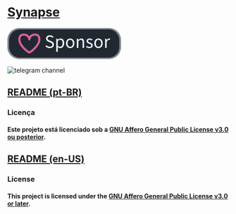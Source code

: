 # [Synapse](https://github.com/LittleOwle/synapse)

[![Github Sponsor](assets%2Fsponsor.png)](https://github.com/sponsors/LittleOwle)

![telegram channel](assets%2Fimage832.png)

## [README (pt-BR)](docs%2Fpt-br%2FREADME.md)
### Licença
#### Este projeto está licenciado sob a [GNU Affero General Public License v3.0 ou posterior](LICENSE).  

## [README (en-US)](docs%2Fen-us%2FREADME.md)

### License
#### This project is licensed under the [GNU Affero General Public License v3.0 or later](LICENSE).  
